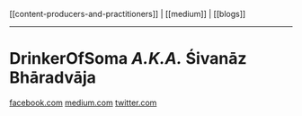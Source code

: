 [[content-producers-and-practitioners]] | [[medium]] | [[blogs]]
***
# DrinkerOfSoma *A.K.A.* Śivanāz Bhāradvāja
[facebook.com](https://www.facebook.com/DrinkerOfSoma/)
[medium.com](https://medium.com/@drinkerofsoma)
[twitter.com](https://twitter.com/DrinkerOfSoma)
